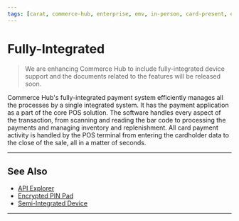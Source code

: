 ```yaml
---
tags: [carat, commerce-hub, enterprise, emv, in-person, card-present, encrypted-payment, fully-integrated, pos, point-of-sale, terminal, manual-entry, track-data]
---
```


# Fully-Integrated

<!-- theme: danger -->
> We are enhancing Commerce Hub to include fully-integrated device support and the documents related to the features will be released soon.

Commerce Hub's fully-integrated payment system efficiently manages all the processes by a single integrated system. It has the payment application as a part of the core POS solution. The software handles every aspect of the transaction, from scanning and reading the bar code to processing the payments and managing inventory and replenishment. All card payment activity is handled by the POS terminal from entering the cardholder data to the close of the sale, all in a matter of seconds.

---


## See Also

- [API Explorer](../api/?type=post&path=/payments/v1/charges)
- [Encrypted PIN Pad](?path=docs/In-Person/Integrations/Encrypted-PIN-Pad.md)
- [Semi-Integrated Device](?path=docs/In-Person/Integrations/Semi-Integrated.md)

---
